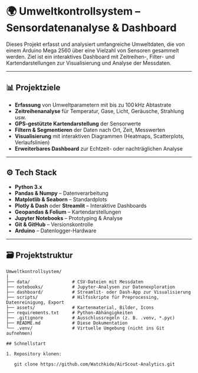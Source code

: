 # 🌍 Umweltkontrollsystem – Sensordatenanalyse & Dashboard

Dieses Projekt erfasst und analysiert umfangreiche Umweltdaten, die von einem Arduino Mega 2560 über eine Vielzahl von Sensoren gesammelt werden. Ziel ist ein interaktives Dashboard mit Zeitreihen-, Filter- und Kartendarstellungen zur Visualisierung und Analyse der Messdaten.

---

## 📊 Projektziele

- **Erfassung** von Umweltparametern mit bis zu 100 kHz Abtastrate
- **Zeitreihenanalyse** für Temperatur, Gase, Licht, Geräusche, Strahlung usw.
- **GPS-gestützte Kartendarstellung** der Sensorwerte
- **Filtern & Segmentieren** der Daten nach Ort, Zeit, Messwerten
- **Visualisierung** mit interaktiven Diagrammen (Heatmaps, Scatterplots, Verlaufslinien)
- **Erweiterbares Dashboard** zur Echtzeit- oder nachträglichen Analyse

---

## ⚙️ Tech Stack

- **Python 3.x**
- **Pandas & Numpy** – Datenverarbeitung
- **Matplotlib & Seaborn** – Standardplots
- **Plotly & Dash** oder **Streamlit** – Interaktive Dashboards
- **Geopandas & Folium** – Kartendarstellungen
- **Jupyter Notebooks** – Prototyping & Analyse
- **Git & GitHub** – Versionskontrolle
- **Arduino** – Datenlogger-Hardware

---

## 🗃 Projektstruktur

```plaintext
Umweltkontrollsystem/
│
├── data/                # CSV-Dateien mit Messdaten
├── notebooks/           # Jupyter-Analysen zur Datenexploration
├── dashboard/           # Streamlit- oder Dash-App zur Visualisierung
├── scripts/             # Hilfsskripte für Preprocessing, Datenreinigung, Export
├── assets/              # Kartenmaterial, Bilder, Icons
├── requirements.txt     # Python-Abhängigkeiten
├── .gitignore           # Ausschlussregeln (z. B. .venv, *.pyc)
├── README.md            # Diese Dokumentation
└── .venv/               # Virtuelle Umgebung (nicht ins Git aufnehmen)

## Schnellstart

1. Repository klonen:

   git clone https://github.com/Watchkido/AirScout-Analytics.git
